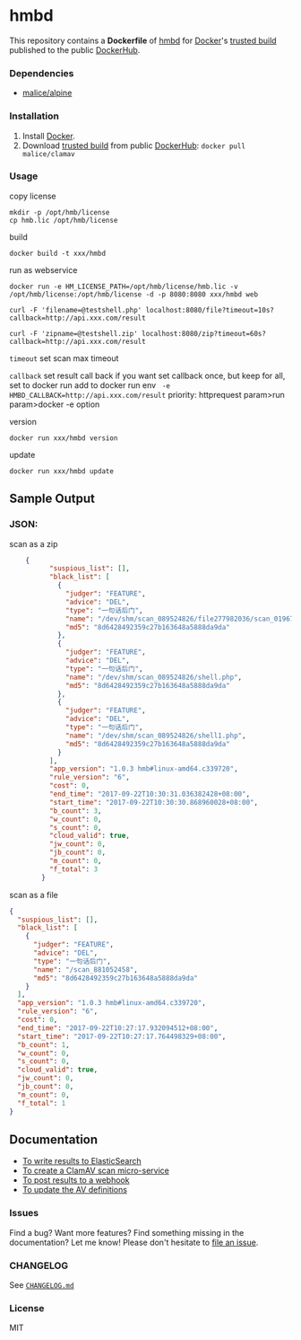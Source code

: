 hmbd
=============

This repository contains a **Dockerfile** of [hmbd](https://github.com/chennqqi/hmbd/) for [Docker](https://www.docker.io/)'s [trusted build](https://index.docker.io/u/sort/hmbd/) published to the public [DockerHub](https://index.docker.io/).

### Dependencies

-	[malice/alpine](https://hub.docker.com/r/malice/alpine/)

### Installation

1.	Install [Docker](https://www.docker.io/).
2.	Download [trusted build](https://hub.docker.com/r/malice/clamav/) from public [DockerHub](https://hub.docker.com): `docker pull malice/clamav`

### Usage

copy license
	
	mkdir -p /opt/hmb/license
	cp hmb.lic /opt/hmb/license

build

	docker build -t xxx/hmbd

run as webservice

	docker run -e HM_LICENSE_PATH=/opt/hmb/license/hmb.lic -v /opt/hmb/license:/opt/hmb/license -d -p 8080:8080 xxx/hmbd web

	curl -F 'filename=@testshell.php' localhost:8080/file?timeout=10s?callback=http://api.xxx.com/result

	curl -F 'zipname=@testshell.zip' localhost:8080/zip?timeout=60s?callback=http://api.xxx.com/result


`timeout` set scan max timeout

`callback` set result call back
	if you want set callback once, but keep for all, set to docker run
	add to docker run env ` -e HMBD_CALLBACK=http://api.xxx.com/result`
	priority:
		httprequest param>run param>docker -e option
	

version

	docker run xxx/hmbd version

update

	docker run xxx/hmbd update


## Sample Output

### JSON:
scan as a zip

```json
	{
		  "suspious_list": [],
		  "black_list": [
		    {
		      "judger": "FEATURE",
		      "advice": "DEL",
		      "type": "一句话后门",
		      "name": "/dev/shm/scan_089524826/file277982036/scan_019678371",
		      "md5": "8d6428492359c27b163648a5888da9da"
		    },
		    {
		      "judger": "FEATURE",
		      "advice": "DEL",
		      "type": "一句话后门",
		      "name": "/dev/shm/scan_089524826/shell.php",
		      "md5": "8d6428492359c27b163648a5888da9da"
		    },
		    {
		      "judger": "FEATURE",
		      "advice": "DEL",
		      "type": "一句话后门",
		      "name": "/dev/shm/scan_089524826/shell1.php",
		      "md5": "8d6428492359c27b163648a5888da9da"
		    }
		  ],
		  "app_version": "1.0.3 hmb#linux-amd64.c339720",
		  "rule_version": "6",
		  "cost": 0,
		  "end_time": "2017-09-22T10:30:31.036382428+08:00",
		  "start_time": "2017-09-22T10:30:30.868960028+08:00",
		  "b_count": 3,
		  "w_count": 0,
		  "s_count": 0,
		  "cloud_valid": true,
		  "jw_count": 0,
		  "jb_count": 0,
		  "m_count": 0,
		  "f_total": 3
		}
```

scan as a file


```json
{
  "suspious_list": [],
  "black_list": [
    {
      "judger": "FEATURE",
      "advice": "DEL",
      "type": "一句话后门",
      "name": "/scan_881052458",
      "md5": "8d6428492359c27b163648a5888da9da"
    }
  ],
  "app_version": "1.0.3 hmb#linux-amd64.c339720",
  "rule_version": "6",
  "cost": 0,
  "end_time": "2017-09-22T10:27:17.932094512+08:00",
  "start_time": "2017-09-22T10:27:17.764498329+08:00",
  "b_count": 1,
  "w_count": 0,
  "s_count": 0,
  "cloud_valid": true,
  "jw_count": 0,
  "jb_count": 0,
  "m_count": 0,
  "f_total": 1
}
```

Documentation
-------------

-	[To write results to ElasticSearch](https://github.com/malice-plugins/clamav/blob/master/docs/elasticsearch.md)
-	[To create a ClamAV scan micro-service](https://github.com/malice-plugins/clamav/blob/master/docs/web.md)
-	[To post results to a webhook](https://github.com/malice-plugins/clamav/blob/master/docs/callback.md)
-	[To update the AV definitions](https://github.com/malice-plugins/clamav/blob/master/docs/update.md)

### Issues

Find a bug? Want more features? Find something missing in the documentation? Let me know! Please don't hesitate to [file an issue](https://github.com/chennqqi/hmbd/issues/new).

### CHANGELOG

See [`CHANGELOG.md`](https://github.com/chennqqi/hmbd/blob/master/CHANGELOG.md)

### License

MIT 
